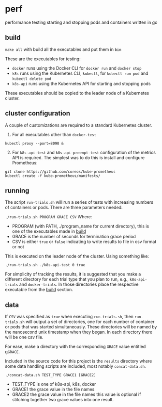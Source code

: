 # perf
performance testing starting and stopping pods and containers written in go

## build
`make all` with build all the executables and put them in `bin`

These are the executables for testing:
* `docker` runs using the Docker CLI for `docker run` and `docker stop`
* `k8s` runs using the Kubernetes CLI, `kubectl`, for `kubectl run pod` and
`kubectl delete pod`
* `k8s-api` runs using the Kubernetes API for starting and stopping pods

These executables should be copied to the leader node of a Kubernetes cluster.


## cluster configuration
A couple of customizations are required to a standard Kubernetes cluster.
1. For all executables other than `docker-test`

`kubectl proxy --port=8090 &`

2. For `k8s-api-test` and `k8s-api-preempt-test` configuration of the metrics
API is required. The simplest was to do this is install and configure Prometheus:

```
git clone https://github.com/coreos/kube-prometheus
kubectl create -f kube-prometheus/manifests/
```


## running
The script `run-trials.sh` will run a series of tests with increasing numbers of
containers or pods. There are three parameters needed.

`./run-trials.sh PROGRAM GRACE CSV`
Where:
* PROGRAM (with PATH, ./program_name for current directory), this is one of the
executables made in [build](#build)
* GRACE is the number of seconds for termination grace period
* CSV is either `true` or `false` indicating to write results to file in csv
format or not

This is executed on the leader node of the cluster. Using something like:

`./run-trials.sh ./k8s-api-test 0 true`

For simplicity of tracking the results, it is suggested that you make a different
directory for each trial type that you plan to run, e.g., `k8s-api-trials` and
`docker-trials`. In those directories place the respective executable from the
[build](#build) section.


## data
If `CSV` was specified as `true` when executing `run-trials.sh`, then
`run-trials.sh` will output a set of directories, one for each number of
container or pods that was started simultaneously. These directories will be
named by the nanosecond unix timestamp when they began.
In each directory there will be one csv file.

For ease, make a directory with the corresponding `GRACE` value entitled
g`GRACE`.

Included in the source code for this project is the `results` directory where
some data handling scripts are included, most notably `concat-data.sh`.

`./concat-data.sh TEST_TYPE GRACE1 [GRACE2]`
* TEST_TYPE is one of k8s-api, k8s, docker
* GRACE1 the grace value in the file names
* GRACE2 the grace value in the file names this value is optional if stitching
together two grace values into one result.
